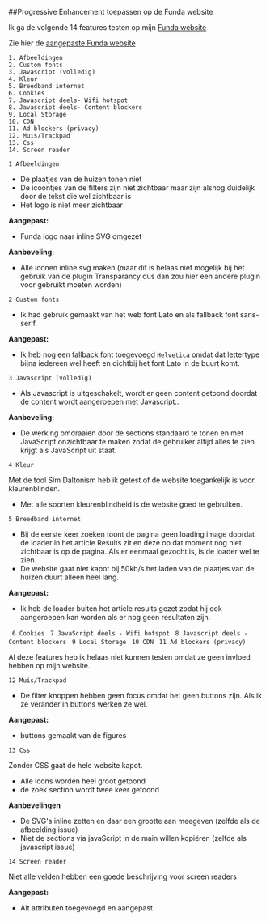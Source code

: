 ##Progressive Enhancement toepassen op de Funda website

Ik ga de volgende 14 features testen op mijn [Funda website](http://linda2912.github.io/funda)

Zie hier de [aangepaste Funda website](http://linda2912.github.io/browserTechnologies/funda2.0)
```
1. Afbeeldingen
2. Custom fonts
3. Javascript (volledig)
4. Kleur
5. Breedband internet
6. Cookies
7. Javascript deels- Wifi hotspot
8. Javascript deels- Content blockers
9. Local Storage
10. CDN
11. Ad blockers (privacy)
12. Muis/Trackpad 
13. Css
14. Screen reader
```
``` 1 Afbeeldingen ```

* De plaatjes van de huizen tonen niet
* De icoontjes van de filters zijn niet zichtbaar maar zijn alsnog duidelijk door de tekst die wel zichtbaar is
* Het logo is niet meer zichtbaar

**Aangepast:**
* Funda logo naar inline SVG omgezet

**Aanbeveling:**
* Alle iconen inline svg maken (maar dit is helaas niet mogelijk bij het gebruik van de plugin Transparancy dus dan zou hier een andere plugin voor gebruikt moeten worden)

``` 2 Custom fonts ```

* Ik had gebruik gemaakt van het web font Lato en als fallback font sans-serif. 

**Aangepast:**
* Ik heb nog een fallback font toegevoegd ```Helvetica``` omdat dat lettertype bijna iedereen wel heeft en dichtbij het font Lato in de buurt komt.

``` 3 Javascript (volledig) ```

* Als Javascript is uitgeschakelt, wordt er geen content getoond doordat de content wordt aangeroepen met Javascript..

**Aanbeveling:**
* De werking omdraaien door de sections standaard te tonen en met JavaScript onzichtbaar te maken zodat de gebruiker altijd alles te zien krijgt als JavaScript uit staat.

``` 4 Kleur ```

Met de tool Sim Daltonism heb ik getest of de website toegankelijk is voor kleurenblinden. 

* Met alle soorten kleurenblindheid is de website goed te gebruiken.

``` 5 Breedband internet ```

* Bij de eerste keer zoeken toont de pagina geen loading image doordat de loader in het article Results zit en deze op dat moment nog niet zichtbaar is op de pagina. Als er eenmaal gezocht is, is de loader wel te zien.
* De website gaat niet kapot bij 50kb/s het laden van de plaatjes van de huizen duurt alleen heel lang. 

**Aangepast:**
* Ik heb de loader buiten het article results gezet zodat hij ook aangeroepen kan worden als er nog geen resultaten zijn.

 
``` 6 Cookies```
``` 7 JavaScript deels - Wifi hotspot```
``` 8 Javascript deels - Content blockers```
``` 9 Local Storage```
``` 10 CDN```
``` 11 Ad blockers (privacy)```

Al deze features heb ik helaas niet kunnen testen omdat ze geen invloed hebben op mijn website.

``` 12 Muis/Trackpad ```

* De filter knoppen hebben geen focus omdat het geen buttons zijn. Als ik ze verander in buttons werken ze wel.

**Aangepast:**
* buttons gemaakt van de figures

``` 13 Css ```

Zonder CSS gaat de hele website kapot. 
* Alle icons worden heel groot getoond
* de zoek section wordt twee keer getoond

**Aanbevelingen**
* De SVG's inline zetten en daar een grootte aan meegeven (zelfde als de afbeelding issue)
* Niet de sections via javaScript in de main willen kopiëren (zelfde als javascript issue)

``` 14 Screen reader ```

Niet alle velden hebben een goede beschrijving voor screen readers

**Aangepast:**
* Alt attributen toegevoegd en aangepast

